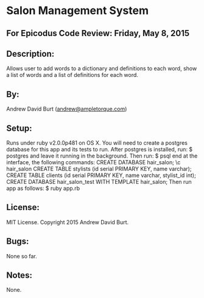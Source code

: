
Salon Management System
=======================

For Epicodus Code Review: Friday, May 8, 2015
---------------------------------------------

Description:
------------
Allows user to add words to a dictionary and definitions to each word, show a list of words and a list of definitions for each word.

By:
---
Andrew David Burt (andrew@ampletorque.com)

Setup:
------
Runs under ruby v2.0.0p481 on OS X.
You will need to create a postgres database for this app and its tests to run.
After postgres is installed, run:
    $ postgres
and leave it running in the background. Then run:
    $ psql
end at the interface, the following commands:
    CREATE DATABASE hair_salon;
    \c hair_salon
    CREATE TABLE stylists (id serial PRIMARY KEY, name varchar);
    CREATE TABLE clients (id serial PRIMARY KEY, name varchar, stylist_id int);
    CREATE DATABASE hair_salon_test WITH TEMPLATE hair_salon;
Then run app as follows:
    $ ruby app.rb

License:
--------
MIT License. Copyright 2015 Andrew David Burt.

Bugs:
-----
None so far.

Notes:
------
None.
